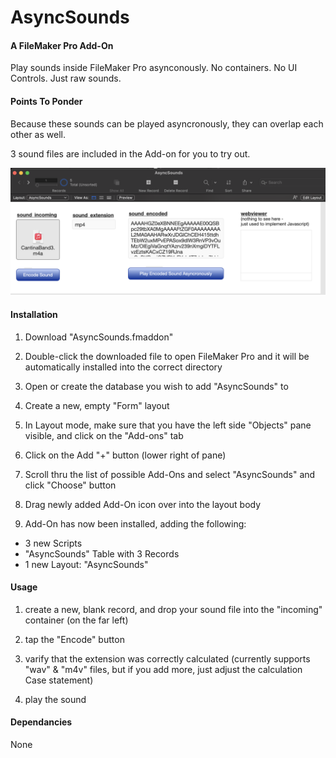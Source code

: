 # AsyncSounds

#### A FileMaker Pro Add-On

Play sounds inside FileMaker Pro asynconously. No containers. No UI Controls. Just raw sounds.

#### Points To Ponder

Because these sounds can be played asyncronously, they can overlap each other as well.

3 sound files are included in the Add-on for you to try out.

![Overview image](images/Overview.png)

#### Installation

1. Download "AsyncSounds.fmaddon"

2. Double-click the downloaded file to open FileMaker Pro and it will be automatically installed into the correct directory

3. Open or create the database you wish to add "AsyncSounds" to

4. Create a new, empty "Form" layout

5. In Layout mode, make sure that you have the left side "Objects" pane visible, and click on the "Add-ons" tab

6. Click on the Add "+" button (lower right of pane)

7. Scroll thru the list of possible Add-Ons and select "AsyncSounds" and click "Choose" button

8. Drag newly added Add-On icon over into the layout body

9. Add-On has now been installed, adding the following:
  * 3 new Scripts
  * "AsyncSounds" Table with 3 Records
  * 1 new Layout: "AsyncSounds"

#### Usage

1. create a new, blank record, and drop your sound file into the "incoming" container (on the far left)

2. tap the "Encode" button

3. varify that the extension was correctly calculated (currently supports "wav" & "m4v" files, but if you add more, just adjust the calculation Case statement)

4. play the sound


#### Dependancies

None

